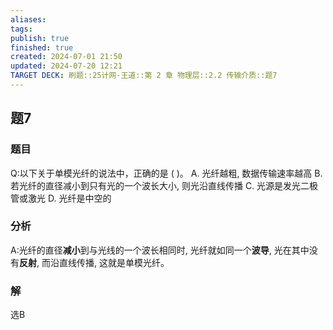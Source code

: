 ```yaml
---
aliases: 
tags: 
publish: true
finished: true
created: 2024-07-01 21:50
updated: 2024-07-20 12:21
TARGET DECK: 刷题::25计网-王道::第 2 章 物理层::2.2 传输介质::题7
---
```


## 题7
### 题目
Q:以下关于单模光纤的说法中，正确的是 ( )。
A. 光纤越粗, 数据传输速率越高
B. 若光纤的直径减小到只有光的一个波长大小, 则光沿直线传播
C. 光源是发光二极管或激光
D. 光纤是中空的
### 分析
A:光纤的直径**减小**到与光线的一个波长相同时, 光纤就如同一个**波导**, 光在其中没有**反射**, 而沿直线传播, 这就是单模光纤。
### 解
选B
<!--ID: 1721475394782-->
